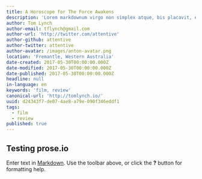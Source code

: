 ```yaml
---
title: A Horoscope for The Force Awakens
description: 'Lorem markdownum virgo non simplex atque, bis placavit, est frondentis aera.'
author: Tom Lynch
author-email: tflynch@gmail.com
author-url: 'http://twitter.com/attentive'
author-github: attentive
author-twitter: attentive
author-avatar: /images/anton-avatar.png
location: 'Fremantle, Western Australia'
date-created: 2017-05-30T00:00:00.000Z
date-modified: 2017-05-30T00:00:00.000Z
date-published: 2017-05-30T00:00:00.000Z
headline: null
in-language: en
keywords: 'film, review'
canonical-url: 'http://tomlynch.io/'
uuid: d24343f7-de07-4ae8-a79e-090f346eddf1
tags:
  - film
  - review
published: true
---
```

## Testing prose.io

Enter text in [Markdown](http://daringfireball.net/projects/markdown/). Use the toolbar above, or click the **?** button for formatting help.
